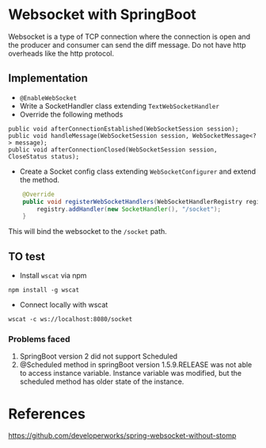 # Websocket with SpringBoot

Websocket is a type of TCP connection where the connection is open and the producer and consumer can send the diff message.
Do not have http overheads like the http protocol.

## Implementation

* `@EnableWebSocket`
* Write a SocketHandler class extending `TextWebSocketHandler`
* Override the following methods

```
public void afterConnectionEstablished(WebSocketSession session);
public void handleMessage(WebSocketSession session, WebSocketMessage<?> message);
public void afterConnectionClosed(WebSocketSession session, CloseStatus status);
```

* Create a Socket config class extending `WebSocketConfigurer` and extend the method.

```java
    @Override
    public void registerWebSocketHandlers(WebSocketHandlerRegistry registry) {
        registry.addHandler(new SocketHandler(), "/socket");
    }
```

This will bind the websocket to the `/socket` path.

## TO test

* Install `wscat` via npm
```
npm install -g wscat
```

* Connect locally with wscat
```
wscat -c ws://localhost:8080/socket
```


### Problems faced
1. SpringBoot version 2 did not support Scheduled
2. @Scheduled method in springBoot version 1.5.9.RELEASE was not able to access instance variable.
    Instance variable was modified, but the scheduled method has older state of the instance.

# References

https://github.com/developerworks/spring-websocket-without-stomp
